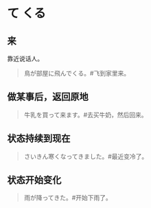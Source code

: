 # て くる

## 来

靠近说话人。

> 鳥が部屋に飛んでくる。#飞到家里来。

## 做某事后，返回原地

> 牛乳を買って来ます。#去买牛奶，然后回来。

## 状态持续到现在

> さいきん寒くなってきました。#最近变冷了。

## 状态开始变化

> 雨が降ってきた。#开始下雨了。
